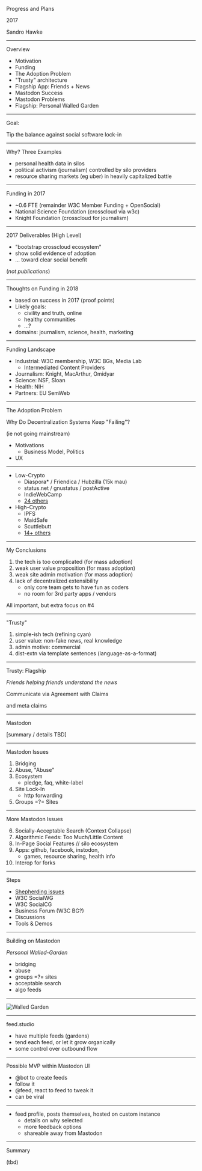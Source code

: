Progress and Plans

2017

Sandro Hawke

---

Overview

- Motivation
- Funding
- The Adoption Problem
- "Trusty" architecture
- Flagship App: Friends + News
- Mastodon Success
- Mastodon Problems
- Flagship: Personal Walled Garden

---

Goal:

Tip the balance against
social software lock-in

---

Why? Three Examples

- personal health data in silos
- political activism (journalism) controlled by silo providers
- resource sharing markets (eg uber) in heavily capitalized battle

---

Funding in 2017

- ~0.6 FTE (remainder W3C Member Funding + OpenSocial)
- National Science Foundation (crosscloud via w3c)
- Knight Foundation (crosscloud for journalism)

---

2017 Deliverables (High Level)

- "bootstrap crosscloud ecosystem"
- show solid evidence of adoption
- ... toward clear social benefit

(_not publications_)

---

Thoughts on Funding in 2018

- based on success in 2017 (proof points)
- Likely goals:
    - civility and truth, online
    - healthy communities
    - ...?
- domains: journalism, science, health, marketing

---

Funding Landscape

- Industrial:  W3C membership, W3C BGs, Media Lab
    - Intermediated Content Providers
- Journalism: Knight, MacArthur, Omidyar
- Science: NSF, Sloan
- Health: NIH
- Partners: EU SemWeb

---

The Adoption Problem

Why Do Decentralization Systems Keep "Failing"?

(ie not going mainstream)

* Motivations
    - Business Model, Politics
* UX

---

- Low-Crypto
    - Diaspora* / Friendica / Hubzilla (15k mau)
    - status.net / gnustatus / postActive
    - IndieWebCamp
    - [24 others](https://en.wikipedia.org/wiki/Comparison_of_software_and_protocols_for_distributed_social_networking)
- High-Crypto
    - IPFS
    - MaidSafe
    - Scuttlebutt
    - [14+ others](https://www.scuttlebutt.nz/#other_projects)

---

My Conclusions

1. the tech is too complicated (for mass adoption)
2. weak user value proposition (for mass adoption)
3. weak site admin motivation (for mass adoption)
4. lack of decentralized extensibility
    - only core team gets to have fun as coders
    - no room for 3rd party apps / vendors

All important, but extra focus on #4

---

"Trusty"

1. simple-ish tech (refining cyan)
2. user value: non-fake news, real knowledge
3. admin motive: commercial
4. dist-extn via template sentences (language-as-a-format)

---

Trusty: Flagship

<i>Friends helping friends understand the news</i>

Communicate via Agreement with Claims

and meta claims

---

Mastodon

[summary / details TBD]

---

Mastodon Issues

1. Bridging
2. Abuse, "Abuse"
3. Ecosystem
    - pledge, faq, white-label
4. Site Lock-In
    - http forwarding
5. Groups =?= Sites

---

More Mastodon Issues

6. Socially-Acceptable Search (Context Collapse)
7. Algorithmic Feeds: Too Much/Little Content
9. In-Page Social Features // silo ecosystem
8. Apps: github, facebook, instodon,
    - games, resource sharing, health info
10. Interop for forks

---

Steps

- [Shepherding issues](https://github.com/swicg/general/issues)
- W3C SocialWG
- W3C SocialCG
- Business Forum (W3C BG?)
- Discussions
- Tools & Demos

---

Building on Mastodon

_Personal Walled-Garden_

- bridging
- abuse
- groups =?= sites
- acceptable search
- algo feeds

---

![Walled Garden](https://s-media-cache-ak0.pinimg.com/originals/78/7b/ca/787bcae2e766d62cf563c9dc6c1a7bc1.jpg)

---

feed.studio

* have multiple feeds (gardens)
* tend each feed, or let it grow organically
* some control over outbound flow

---

Possible MVP within Mastodon UI

* @bot to create feeds
* follow it
* @feed, react to feed to tweak it
* can be viral

---

* feed profile, posts themselves, hosted on custom instance
    - details on why selected
    - more feedback options
    - shareable away from Mastodon

---

Summary

(tbd)
